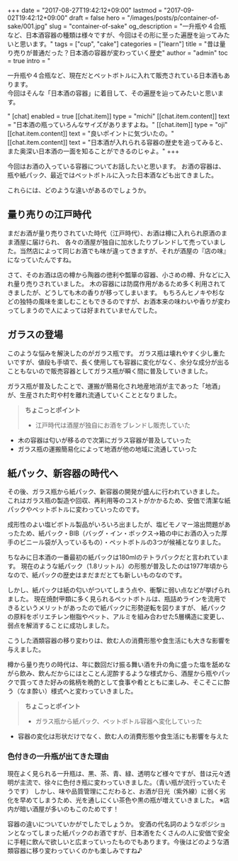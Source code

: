 +++
date = "2017-08-27T19:42:12+09:00"
lastmod = "2017-09-02T19:42:12+09:00"
draft = false
hero = "/images/posts/p/container-of-sake/001.jpg"
slug = "container-of-sake"
og_description = "一升瓶や４合瓶など、日本酒容器の種類は様々ですが、今回はその形に至った遍歴を辿ってみたいと思います。"
tags = ["cup", "cake"]
categories = ["learn"]
title = "昔は量り売りが普通だった？日本酒の容器が変わっていく歴史"
author = "admin"
toc = true
intro = "<p>一升瓶や４合瓶など、現在だとペットボトルに入れて販売されている日本酒もあります。<br>今回はそんな「日本酒の容器」に着目して、その遍歴を辿ってみたいと思います。</p>"
[chat]
  enabled = true
  [[chat.item]]
    type = "michi"
    [[chat.item.content]]
      text = "日本酒の瓶っていろんなサイズがありますよね。"
  [[chat.item]]
    type = "oji"
    [[chat.item.content]]
      text = "良いポイントに気づいたの。"
    [[chat.item.content]]
      text = "日本酒が入れられる容器の歴史を追ってみると、また奥深い日本酒の一面を知ることができるのじゃよ。"
+++



今回はお酒の入っている容器についてお話したいと思います。
お酒の容器は、瓶や紙パック、最近ではペットボトルに入った日本酒なども出てきました。

これらには、どのような違いがあるのでしょうか。

## 量り売りの江戸時代
まだお酒が量り売りされていた時代（江戸時代）、お酒は樽に入れられ原酒のまま酒屋に届けられ、
各々の酒屋が独自に加水したりブレンドして売っていました。当然店によって同じお酒でも味が違ってきますが、それが酒屋の『店の味』になっていたんですね。

さて、そのお酒は店の樽から陶器の徳利や瓢箪の容器、小さめの樽、升などに入れ量り売りされていました。
木の容器には防腐作用があるため多く利用されてきましたが、どうしても木の香りが移ってしまいます。
もちろんヒノキや杉などの独特の風味を楽しむこともできるのですが、お酒本来の味わいや香りが変わってしまうので人によっては好まれていませんでした。

## ガラスの登場

このような悩みを解決したのがガラス瓶です。
ガラス瓶は壊れやすく少し重たいですが、値段も手頃で、長く使用しても容器に変化がなく、余分な成分が出ることもないので販売容器としてガラス瓶が瞬く間に普及していきました。

ガラス瓶が普及したことで、運搬が簡易化され地産地消が主であった「地酒」が、生産された町や村を離れ流通していくこととなりました。

> **ちょこっとポイント**
>
>- 江戸時代は酒屋が独自にお酒をブレンドし販売していた
- 木の容器は匂いが移るので次第にガラス容器が普及していった
- ガラス瓶の運搬簡易化によって地酒が他の地域に流通していった

## 紙パック、新容器の時代へ

その後、ガラス瓶から紙パック、新容器の開発が盛んに行われていきました。
これはガラス瓶の製造や回収、再利用等のコストがかかるため、安価で清潔な紙パックやペットボトルに変わっていったのです。

成形性のよい塩ビボトル製品がいろいろ出ましたが、塩ビモノマー溶出問題があったため、紙パック・BIB（バッグ・イン・ボックス→箱の中にお酒の入った厚手のビニール袋が入っているもの）・ペットボトルの3つが候補となりました。

ちなみに日本酒の一番最初の紙パックは180mlのテトラパックだと言われています。
現在のような紙パック（1.8リットル）の形態が普及したのは1977年頃からなので、紙パックの歴史はまだまだとても新しいものなのです。

しかし、紙パックは紙の匂いがついてしまう点や、衝撃に弱い点などが挙げられました。
現在焼酎甲類に多く見られるペットボトルは、瓶詰めラインを流用できるというメリットがあったので紙パックに形勢逆転を図りますが、
紙パックの原料をポリエチレン樹脂やペット、アルミを組み合わせた5層構造に変更し、弱点を解消することに成功しました。

こうした酒類容器の移り変わりは、飲む人の消費形態や食生活にも大きな影響を与えました。

樽から量り売りの時代は、年に数回だけ振る舞い酒を升の角に盛った塩を舐めながら飲み、飲んだからにはとことん泥酔するような様式から、酒屋から瓶やパックで買ってきた好みの銘柄を晩酌として食事や肴とともに楽しみ、そこそこに酔う（なま酔い）様式へと変わっていきました。

> **ちょこっとポイント**
>
>- ガラス瓶から紙パック、ペットボトル容器へ変化していった
- 容器の変化は形状だけでなく、飲む人の消費形態や食生活にも影響を与えた

### 色付きの一升瓶が出てきた理由
現在よく見られる一升瓶は、黒、茶、青、緑、透明など様々ですが、昔は元々透明が主流で、徐々に色付き瓶に変わっていきました。（青い瓶が流行っていたそうです）
しかし、味や品質管理にこだわると、お酒が日光（紫外線）に弱く劣化を早めてしまうため、光を通しにくい茶色や黒の瓶が増えていきました。
※店内が暗い酒屋が多いのもこのためです！

容器の違いについていかがでしたでしょうか。
安酒の代名詞のようなポジションとなってしまった紙パックのお酒ですが、日本酒をたくさんの人に安価で安全に手軽に飲んで欲しいと広まっていったものでもあります。今後はどのような酒類容器に移り変わっていくのかも楽しみですね♪


